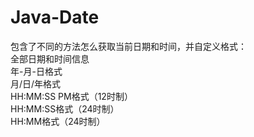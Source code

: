 # Java-Date
包含了不同的方法怎么获取当前日期和时间，并自定义格式：  
全部日期和时间信息    
年-月-日格式   
月/日/年格式  
HH:MM:SS PM格式（12时制）  
HH:MM:SS格式（24时制）  
HH:MM格式（24时制）  
